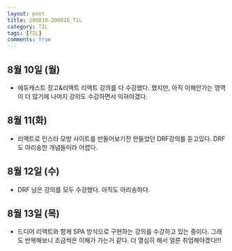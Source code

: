 ```yaml
---
layout: post
title: 200810-200816_TIL
category: TIL
tags: [TIL]
comments: true
---
```



## 8월 10일 (월)
- 에듀캐스트 장고&리액트 리액트 강의를 다 수강했다. 했지만, 아직 이해안가는 영역이 더 많기에 나머지 강의도 수강하면서 익혀야겠다.

## 8월 11(화)
- 리액트로 인스타 모방 사이트를 만들어보기전 안들었던 DRF강의를 듣고있다. DRF도 아리송한 개념들이라 어렵다.

## 8월 12일 (수)
- DRF 남은 강의를 모두 수강했다. 아직도 아리송하다.

## 8월 13일 (목)
- 드디어 리액트와 함께 SPA 방식으로 구현하는 강의를 수강하고 있는 중이다. 그래도 반복해보니 조금씩은 이해가 가는거 같다. 더 열심히 해서 얼른 취업해야겠다!!!
